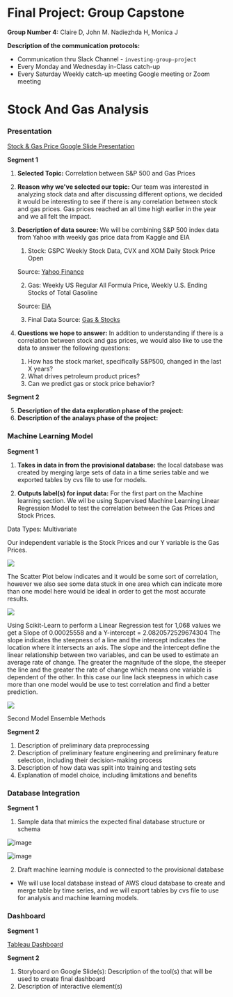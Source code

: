 # Final Project: Group Capstone

**Group Number 4:** Claire D, John M. Nadiezhda H, Monica J

**Description of the communication protocols:** 
  - Communication thru Slack Channel - `investing-group-project`
  - Every Monday and Wednesday in-Class catch-up
  - Every Saturday Weekly catch-up meeting Google meeting or Zoom meeting

# Stock And Gas Analysis

### Presentation 

[Stock & Gas Price Google Slide Presentation](https://docs.google.com/presentation/d/1g-wiozkn8TRJa1SklJrCTKV2E0PoE5pEpq2GHLDPEtY/edit?usp=sharing) 

**Segment 1**
1. **Selected Topic:** Correlation between S&P 500 and Gas Prices
2. **Reason why we've selected our topic:** Our team was interested in analyzing stock data and after discussing different options, we decided it would be interesting to see if there is any correlation between stock and gas prices. Gas prices reached an all time high earlier in the year and we all felt the impact.
3. **Description of data source:** We will be combining S&P 500 index data from Yahoo with weekly gas price data from Kaggle and EIA 

   1. Stock: GSPC Weekly Stock Data, CVX and XOM Daily Stock Price Open           

   Source: [Yahoo Finance](https://finance.yahoo.com/)

   2. Gas: Weekly US Regular All Formula Price, Weekly U.S. Ending Stocks of Total Gasoline 

   Source: [EIA](https://www.eia.gov/petroleum/gasdiesel/)

   3. Final Data Source: [Gas & Stocks](https://github.com/InvestingGroupProject/Stock_And_Gas_Analysis/blob/main/Resources/Gas%20and%20Stocks.csv)
  
4. **Questions we hope to answer:** In addition to understanding if there is a correlation between stock and gas prices, we would also like to use the data to answer the following questions:

   1. How has the stock market, specifically S&P500, changed in the last X years?
   2. What drives petroleum product prices? 
   4. Can we predict gas or stock price behavior? 

**Segment 2**

5. **Description of the data exploration phase of the project:**
6. **Description of the analays phase of the project:**

### Machine Learning Model

**Segment 1** 
   
   1. **Takes in data in from the provisional database:**  the local database was created by merging large sets of data in a time series table and we exported tables by cvs file to use for models.
   
   2. **Outputs label(s) for input data:** For the first part on the Machine learning section. We wil be using Supervised Machine Learning Linear Regression Model to test the correlation between the Gas Prices and Stock Prices.

Data Types: Multivariate

Our independent variable is the Stock Prices and our Y variable is the Gas Prices.

![](https://github.com/InvestingGroupProject/Stock_And_Gas_Analysis/blob/main/Resources/Table_image.png)


The Scatter Plot below indicates and it would be some sort of correlation, however we also see some data stuck in one area which can indicate more than one model here would be ideal in order to get the most accurate results.


![](https://github.com/InvestingGroupProject/Stock_And_Gas_Analysis/blob/main/Resources/Graph_1.png)

Using Scikit-Learn to perform a Linear Regression test for 1,068 values we get a Slope of 0.00025558 and a Y-intercept = 2.0820572529674304 The slope indicates the steepness of a line and the intercept indicates the location where it intersects an axis. The slope and the intercept define the linear relationship between two variables, and can be used to estimate an average rate of change. The greater the magnitude of the slope, the steeper the line and the greater the rate of change which means one variable is dependent of the other. In this case our line lack steepness in which case more than one model would be use to test correlation and find a better prediction.


![](https://github.com/InvestingGroupProject/Stock_And_Gas_Analysis/blob/main/Resources/Graph_2.png)

Second Model
Ensemble Methods

**Segment 2**
   
   1. Description of preliminary data preprocessing
   2. Description of preliminary feature engineering and preliminary feature selection, including their decision-making process
   3. Description of how data was split into training and testing sets
   4. Explanation of model choice, including limitations and benefits

### Database Integration

**Segment 1**

1. Sample data that mimics the expected final database structure or schema

![image](https://user-images.githubusercontent.com/103073631/187094904-ad69213d-7c7e-4aeb-9f9c-1c0b5162be96.png)


![image](https://user-images.githubusercontent.com/103073631/187143985-7e34064a-570c-4a60-8bce-0dc01b367576.png)


2. Draft machine learning module is connected to the provisional database

- We will use local database instead of AWS cloud database to create and merge table by time series, and we will export tables by cvs file to use for analysis and machine learning models.

### Dashboard

**Segment 1**

[Tableau Dashboard](https://public.tableau.com/app/profile/monica1331/viz/StockandGasAnalysis/Story1?publish=yes)

**Segment 2** 

  1. Storyboard on Google Slide(s): Description of the tool(s) that will be used to create final dashboard
  2. Description of interactive element(s)

